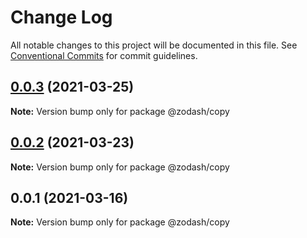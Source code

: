 # Change Log

All notable changes to this project will be documented in this file.
See [Conventional Commits](https://conventionalcommits.org) for commit guidelines.

## [0.0.3](https://github.com/zcorky/zodash/compare/@zodash/copy@0.0.2...@zodash/copy@0.0.3) (2021-03-25)

**Note:** Version bump only for package @zodash/copy





## [0.0.2](https://github.com/zcorky/zodash/compare/@zodash/copy@0.0.1...@zodash/copy@0.0.2) (2021-03-23)

**Note:** Version bump only for package @zodash/copy





## 0.0.1 (2021-03-16)

**Note:** Version bump only for package @zodash/copy
